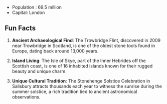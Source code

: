 - Population : 69.5 million
- Capital: London

## Fun Facts
1. **Ancient Archaeological Find**: The Trowbridge Flint, discovered in 2009 near Trowbridge in Scotland, is one of the oldest stone tools found in Europe, dating back around 13,000 years.

2. **Island Living**: The Isle of Skye, part of the Inner Hebrides off the Scottish coast, is one of 16 inhabited islands known for their rugged beauty and unique charm.

3. **Unique Cultural Tradition**: The Stonehenge Solstice Celebration in Salisbury attracts thousands each year to witness the sunrise during the summer solstice, a rich tradition tied to ancient astronomical observations.

